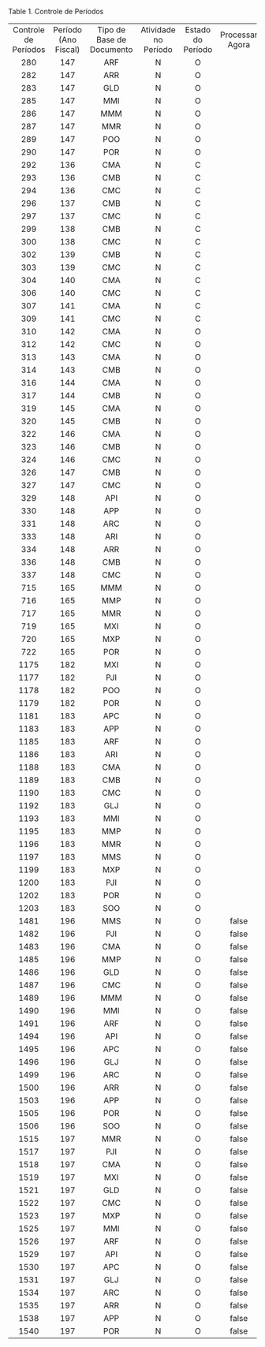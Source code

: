 <div id="d235431e1" class="table">

<div class="table-title">

Table 1. Controle de
Períodos

</div>

<div class="table-contents">

|                      |                      |                           |                      |                   |                 |
| :------------------: | :------------------: | :-----------------------: | :------------------: | :---------------: | :-------------: |
| Controle de Períodos | Período (Ano Fiscal) | Tipo de Base de Documento | Atividade no Período | Estado do Período | Processar Agora |
|         280          |         147          |            ARF            |          N           |         O         |                 |
|         282          |         147          |            ARR            |          N           |         O         |                 |
|         283          |         147          |            GLD            |          N           |         O         |                 |
|         285          |         147          |            MMI            |          N           |         O         |                 |
|         286          |         147          |            MMM            |          N           |         O         |                 |
|         287          |         147          |            MMR            |          N           |         O         |                 |
|         289          |         147          |            POO            |          N           |         O         |                 |
|         290          |         147          |            POR            |          N           |         O         |                 |
|         292          |         136          |            CMA            |          N           |         C         |                 |
|         293          |         136          |            CMB            |          N           |         C         |                 |
|         294          |         136          |            CMC            |          N           |         C         |                 |
|         296          |         137          |            CMB            |          N           |         C         |                 |
|         297          |         137          |            CMC            |          N           |         C         |                 |
|         299          |         138          |            CMB            |          N           |         C         |                 |
|         300          |         138          |            CMC            |          N           |         C         |                 |
|         302          |         139          |            CMB            |          N           |         C         |                 |
|         303          |         139          |            CMC            |          N           |         C         |                 |
|         304          |         140          |            CMA            |          N           |         C         |                 |
|         306          |         140          |            CMC            |          N           |         C         |                 |
|         307          |         141          |            CMA            |          N           |         C         |                 |
|         309          |         141          |            CMC            |          N           |         C         |                 |
|         310          |         142          |            CMA            |          N           |         O         |                 |
|         312          |         142          |            CMC            |          N           |         O         |                 |
|         313          |         143          |            CMA            |          N           |         O         |                 |
|         314          |         143          |            CMB            |          N           |         O         |                 |
|         316          |         144          |            CMA            |          N           |         O         |                 |
|         317          |         144          |            CMB            |          N           |         O         |                 |
|         319          |         145          |            CMA            |          N           |         O         |                 |
|         320          |         145          |            CMB            |          N           |         O         |                 |
|         322          |         146          |            CMA            |          N           |         O         |                 |
|         323          |         146          |            CMB            |          N           |         O         |                 |
|         324          |         146          |            CMC            |          N           |         O         |                 |
|         326          |         147          |            CMB            |          N           |         O         |                 |
|         327          |         147          |            CMC            |          N           |         O         |                 |
|         329          |         148          |            API            |          N           |         O         |                 |
|         330          |         148          |            APP            |          N           |         O         |                 |
|         331          |         148          |            ARC            |          N           |         O         |                 |
|         333          |         148          |            ARI            |          N           |         O         |                 |
|         334          |         148          |            ARR            |          N           |         O         |                 |
|         336          |         148          |            CMB            |          N           |         O         |                 |
|         337          |         148          |            CMC            |          N           |         O         |                 |
|         715          |         165          |            MMM            |          N           |         O         |                 |
|         716          |         165          |            MMP            |          N           |         O         |                 |
|         717          |         165          |            MMR            |          N           |         O         |                 |
|         719          |         165          |            MXI            |          N           |         O         |                 |
|         720          |         165          |            MXP            |          N           |         O         |                 |
|         722          |         165          |            POR            |          N           |         O         |                 |
|         1175         |         182          |            MXI            |          N           |         O         |                 |
|         1177         |         182          |            PJI            |          N           |         O         |                 |
|         1178         |         182          |            POO            |          N           |         O         |                 |
|         1179         |         182          |            POR            |          N           |         O         |                 |
|         1181         |         183          |            APC            |          N           |         O         |                 |
|         1183         |         183          |            APP            |          N           |         O         |                 |
|         1185         |         183          |            ARF            |          N           |         O         |                 |
|         1186         |         183          |            ARI            |          N           |         O         |                 |
|         1188         |         183          |            CMA            |          N           |         O         |                 |
|         1189         |         183          |            CMB            |          N           |         O         |                 |
|         1190         |         183          |            CMC            |          N           |         O         |                 |
|         1192         |         183          |            GLJ            |          N           |         O         |                 |
|         1193         |         183          |            MMI            |          N           |         O         |                 |
|         1195         |         183          |            MMP            |          N           |         O         |                 |
|         1196         |         183          |            MMR            |          N           |         O         |                 |
|         1197         |         183          |            MMS            |          N           |         O         |                 |
|         1199         |         183          |            MXP            |          N           |         O         |                 |
|         1200         |         183          |            PJI            |          N           |         O         |                 |
|         1202         |         183          |            POR            |          N           |         O         |                 |
|         1203         |         183          |            SOO            |          N           |         O         |                 |
|         1481         |         196          |            MMS            |          N           |         O         |      false      |
|         1482         |         196          |            PJI            |          N           |         O         |      false      |
|         1483         |         196          |            CMA            |          N           |         O         |      false      |
|         1485         |         196          |            MMP            |          N           |         O         |      false      |
|         1486         |         196          |            GLD            |          N           |         O         |      false      |
|         1487         |         196          |            CMC            |          N           |         O         |      false      |
|         1489         |         196          |            MMM            |          N           |         O         |      false      |
|         1490         |         196          |            MMI            |          N           |         O         |      false      |
|         1491         |         196          |            ARF            |          N           |         O         |      false      |
|         1494         |         196          |            API            |          N           |         O         |      false      |
|         1495         |         196          |            APC            |          N           |         O         |      false      |
|         1496         |         196          |            GLJ            |          N           |         O         |      false      |
|         1499         |         196          |            ARC            |          N           |         O         |      false      |
|         1500         |         196          |            ARR            |          N           |         O         |      false      |
|         1503         |         196          |            APP            |          N           |         O         |      false      |
|         1505         |         196          |            POR            |          N           |         O         |      false      |
|         1506         |         196          |            SOO            |          N           |         O         |      false      |
|         1515         |         197          |            MMR            |          N           |         O         |      false      |
|         1517         |         197          |            PJI            |          N           |         O         |      false      |
|         1518         |         197          |            CMA            |          N           |         O         |      false      |
|         1519         |         197          |            MXI            |          N           |         O         |      false      |
|         1521         |         197          |            GLD            |          N           |         O         |      false      |
|         1522         |         197          |            CMC            |          N           |         O         |      false      |
|         1523         |         197          |            MXP            |          N           |         O         |      false      |
|         1525         |         197          |            MMI            |          N           |         O         |      false      |
|         1526         |         197          |            ARF            |          N           |         O         |      false      |
|         1529         |         197          |            API            |          N           |         O         |      false      |
|         1530         |         197          |            APC            |          N           |         O         |      false      |
|         1531         |         197          |            GLJ            |          N           |         O         |      false      |
|         1534         |         197          |            ARC            |          N           |         O         |      false      |
|         1535         |         197          |            ARR            |          N           |         O         |      false      |
|         1538         |         197          |            APP            |          N           |         O         |      false      |
|         1540         |         197          |            POR            |          N           |         O         |      false      |

</div>

</div>
